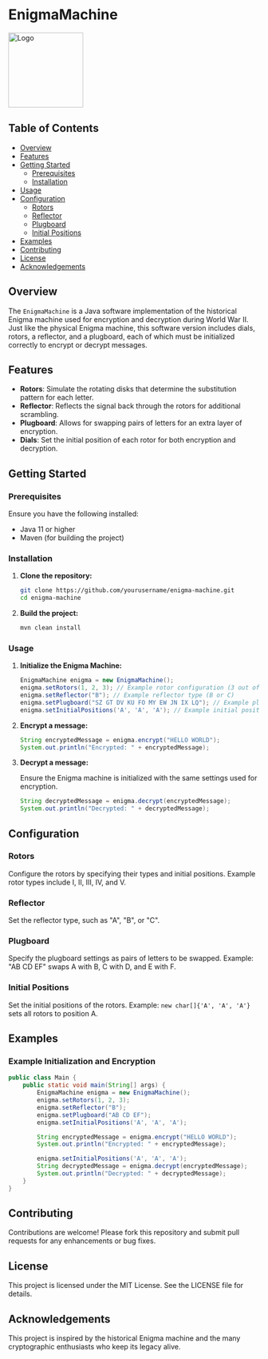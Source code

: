 # EnigmaMachine
<img src="https://github.com/SecureNetWizard/enigma-machine/assets/166327546/9d22d69d-8d16-45ed-906e-d14e4c52c2b3)" alt="Logo" width="150" height="150">

## Table of Contents

- [Overview](#overview)
- [Features](#features)
- [Getting Started](#getting-started)
  - [Prerequisites](#prerequisites)
  - [Installation](#installation)
- [Usage](#usage)
- [Configuration](#configuration)
  - [Rotors](#rotors)
  - [Reflector](#reflector)
  - [Plugboard](#plugboard)
  - [Initial Positions](#initial-positions)
- [Examples](#examples)
- [Contributing](#contributing)
- [License](#license)
- [Acknowledgements](#acknowledgements)

## Overview

The `EnigmaMachine` is a Java software implementation of the historical Enigma machine used for encryption and decryption during World War II. Just like the physical Enigma machine, this software version includes dials, rotors, a reflector, and a plugboard, each of which must be initialized correctly to encrypt or decrypt messages.

## Features

- **Rotors**: Simulate the rotating disks that determine the substitution pattern for each letter.
- **Reflector**: Reflects the signal back through the rotors for additional scrambling.
- **Plugboard**: Allows for swapping pairs of letters for an extra layer of encryption.
- **Dials**: Set the initial position of each rotor for both encryption and decryption.

## Getting Started

### Prerequisites

Ensure you have the following installed:

- Java 11 or higher
- Maven (for building the project)

### Installation

1. **Clone the repository:**
    ```sh
    git clone https://github.com/yourusername/enigma-machine.git
    cd enigma-machine
    ```

2. **Build the project:**
    ```sh
    mvn clean install
    ```

### Usage

1. **Initialize the Enigma Machine:**

    ```java
    EnigmaMachine enigma = new EnigmaMachine();
    enigma.setRotors(1, 2, 3); // Example rotor configuration (3 out of 5)
    enigma.setReflector("B"); // Example reflector type (B or C)
    enigma.setPlugboard("SZ GT DV KU FO MY EW JN IX LQ"); // Example plugboard settings (10 letter pairs)
    enigma.setInitialPositions('A', 'A', 'A'); // Example initial positions
    ```

2. **Encrypt a message:**

    ```java
    String encryptedMessage = enigma.encrypt("HELLO WORLD");
    System.out.println("Encrypted: " + encryptedMessage);
    ```

3. **Decrypt a message:**

    Ensure the Enigma machine is initialized with the same settings used for encryption.

    ```java
    String decryptedMessage = enigma.decrypt(encryptedMessage);
    System.out.println("Decrypted: " + decryptedMessage);
    ```

## Configuration

### Rotors

Configure the rotors by specifying their types and initial positions. Example rotor types include I, II, III, IV, and V.

### Reflector

Set the reflector type, such as "A", "B", or "C".

### Plugboard

Specify the plugboard settings as pairs of letters to be swapped. Example: "AB CD EF" swaps A with B, C with D, and E with F.

### Initial Positions

Set the initial positions of the rotors. Example: `new char[]{'A', 'A', 'A'}` sets all rotors to position A.

## Examples

### Example Initialization and Encryption

```java
public class Main {
    public static void main(String[] args) {
        EnigmaMachine enigma = new EnigmaMachine();
        enigma.setRotors(1, 2, 3);
        enigma.setReflector("B");
        enigma.setPlugboard("AB CD EF");
        enigma.setInitialPositions('A', 'A', 'A');

        String encryptedMessage = enigma.encrypt("HELLO WORLD");
        System.out.println("Encrypted: " + encryptedMessage);

        enigma.setInitialPositions('A', 'A', 'A');
        String decryptedMessage = enigma.decrypt(encryptedMessage);
        System.out.println("Decrypted: " + decryptedMessage);
    }
}
```

## Contributing
Contributions are welcome! Please fork this repository and submit pull requests for any enhancements or bug fixes.

## License
This project is licensed under the MIT License. See the LICENSE file for details.

## Acknowledgements
This project is inspired by the historical Enigma machine and the many cryptographic enthusiasts who keep its legacy alive.

